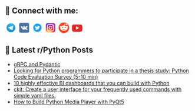 ## 🔎 Connect with me:
[<img src="https://github.com/bullbesh/bullbesh/blob/main/images/Telegram.png" width="32" height="32" />](https://t.me/bullbesh)
[<img src="https://github.com/bullbesh/bullbesh/blob/main/images/VK.png" width="32" height="32" />](https://vk.com/bullbesh)
[<img src="https://github.com/bullbesh/bullbesh/blob/main/images/Twitter.png" width="32" height="32" />](https://twitter.com/bullbesh1)
[<img src="https://github.com/bullbesh/bullbesh/blob/main/images/Instagram.png" width="32" height="32" />](https://www.instagram.com/bullbesh)
[<img src="https://github.com/bullbesh/bullbesh/blob/main/images/Reddit.png" width="32" height="32" />](https://www.reddit.com/user/bullbesh)
[<img src="https://github.com/bullbesh/bullbesh/blob/main/images/YouTube.png" width="32" height="32" />](https://www.youtube.com/channel/UCtfjRs6uzgq5mfm8S06WTcg)

## 📕 Latest r/Python Posts
<!-- BLOG-POST-LIST:START -->
- [gRPC and Pydantic](https://www.reddit.com/r/Python/comments/123m4oa/grpc_and_pydantic/)
- [Looking for Python programmers to participate in a thesis study: Python Code Evaluation Survey &lpar;5-10 min&rpar;](https://www.reddit.com/r/Python/comments/123ke17/looking_for_python_programmers_to_participate_in/)
- [10 highly effective BI dashboards that you can build with Python](https://www.reddit.com/r/Python/comments/123j8kd/10_highly_effective_bi_dashboards_that_you_can/)
- [ckit: Create a user interface for your frequently used commands with simple yaml files.](https://www.reddit.com/r/Python/comments/123ik6d/ckit_create_a_user_interface_for_your_frequently/)
- [How to Build Python Media Player with PyQt5](https://www.reddit.com/r/Python/comments/123hgj0/how_to_build_python_media_player_with_pyqt5/)
<!-- BLOG-POST-LIST:END -->
